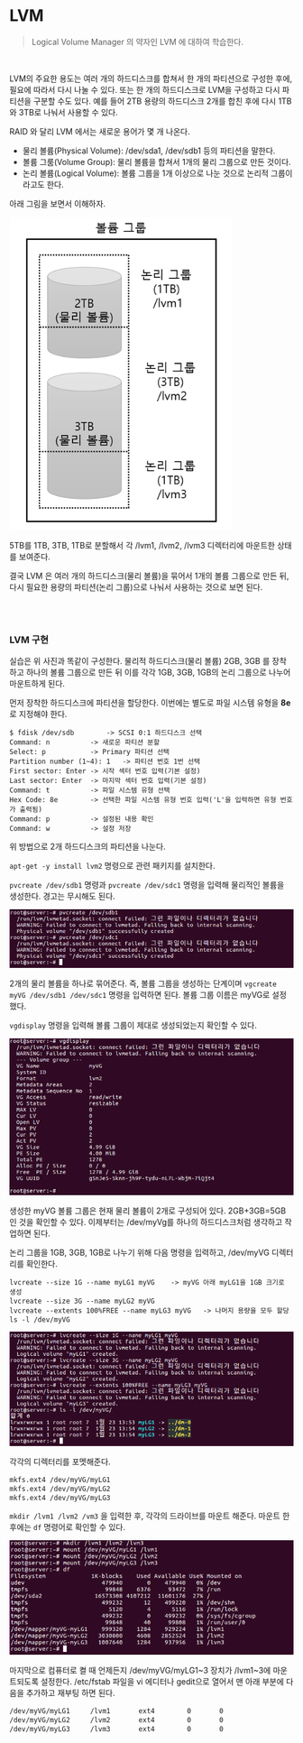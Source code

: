 # LVM

> Logical Volume Manager 의 약자인 LVM 에 대하여 학습한다.

<br>

LVM의 주요한 용도는 여러 개의 하드디스크를 합쳐서 한 개의 파티션으로 구성한 후에, 필요에 따라서 다시 나눌 수 있다. 또는 한 개의 하드디스크로 LVM을 구성하고 다시 파티션을 구분할 수도 있다. 예를 들어 2TB 용량의 하드디스크 2개를 합친 후에 다시 1TB와 3TB로 나눠서 사용할 수 있다.

RAID 와 달리 LVM 에서는 새로운 용어가 몇 개 나온다.

* 물리 볼륨(Physical Volume): /dev/sda1, /dev/sdb1 등의 파티션을 말한다.
* 볼륨 그룸(Volume Group): 물리 볼륨을 합쳐서 1개의 물리 그룹으로 만든 것이다.
* 논리 볼륨(Logical Volume): 볼륨 그룹을 1개 이상으로 나눈 것으로 논리적 그룹이라고도 한다.

아래 그림을 보면서 이해하자.

<img src="../img/Linux/LVM1.PNG" alt="LVM1" style="zoom:80%;" />



5TB를 1TB, 3TB, 1TB로 분할해서 각 /lvm1, /lvm2, /lvm3 디렉터리에 마운트한 상태를 보여준다.

결국 LVM 은 여러 개의 하드디스크(물리 볼륨)을 묶어서 1개의 볼륨 그룹으로 만든 뒤, 다시 필요한 용량의 파티션(논리 그룹)으로 나눠서 사용하는 것으로 보면 된다.

<br>

<br>

### LVM 구현

실습은 위 사진과 똑같이 구성한다. 물리적 하드디스크(물리 볼륨) 2GB, 3GB 를 장착하고 하나의 볼륨 그룹으로 만든 뒤 이를 각각 1GB, 3GB, 1GB의 논리 그룹으로 나누어 마운트하게 된다. 

먼저 장착한 하드디스크에 파티션을 할당한다. 이번에는 별도로 파일 시스템 유형을 **8e** 로 지정해야 한다.

```shell
$ fdisk /dev/sdb		-> SCSI 0:1 하드디스크 선택
Command: n			-> 새로운 파티션 분할
Select: p			-> Primary 파티션 선택
Partition number (1~4): 1	-> 파티션 번호 1번 선택
First sector: Enter	-> 시작 섹터 번호 입력(기본 설정)
Last sector: Enter	-> 마지막 섹터 번호 입력(기본 설정)
Command: t			-> 파일 시스템 유형 선택
Hex Code: 8e		-> 선택한 파일 시스템 유형 번호 입력('L'을 입력하면 유형 번호가 출력됨)
Command: p			-> 설정된 내용 확인
Command: w			-> 설정 저장
```

위 방법으로 2개 하드디스크의 파티션을 나눈다. 

`apt-get -y install lvm2` 명령으로 관련 패키지를 설치한다.

`pvcreate /dev/sdb1` 명령과 `pvcreate /dev/sdc1` 명령을 입력해 물리적인 볼륨을 생성한다. 경고는 무시해도 된다.

![LVM2](../img/Linux/LVM2.PNG)

2개의 물리 볼륨을 하나로 묶어준다. 즉, 볼륨 그룹을 생성하는 단계이며 `vgcreate myVG /dev/sdb1 /dev/sdc1` 명령을 입력하면 된다. 볼륨 그룹 이름은 myVG로 설정했다.

`vgdisplay` 명령을 입력해 볼륨 그룹이 제대로 생성되었는지 확인할 수 있다.

 ![LVM3](../img/Linux/LVM3.PNG)

생성한 myVG 볼륨 그룹은 현재 물리 볼륨이 2개로 구성되어 있다. 2GB+3GB=5GB 인 것을 확인할 수 있다. 이제부터는 /dev/myVg를 하나의 하드디스크처럼 생각하고 작업하면 된다.

논리 그룹을 1GB, 3GB, 1GB로 나누기 위해 다음 명령을 입력하고, /dev/myVG 디렉터리를 확인한다.

```
lvcreate --size 1G --name myLG1 myVG	-> myVG 아래 myLG1을 1GB 크기로 생성
lvcreate --size 3G --name myLG2 myVG
lvcreate --extents 100%FREE --name myLG3 myVG	-> 나머지 용량을 모두 할당
ls -l /dev/myVG
```

![LVM4](../img/Linux/LVM4.PNG)

각각의 디렉터리를 포멧해준다.

```
mkfs.ext4 /dev/myVG/myLG1
mkfs.ext4 /dev/myVG/myLG2
mkfs.ext4 /dev/myVG/myLG3
```

`mkdir /lvm1 /lvm2 /vm3` 을 입력한 후, 각각의 드라이브를 마운트 해준다. 마운트 한 후에는 `df` 명령어로 확인할 수 있다.

![LVM5](../img/Linux/LVM5.PNG)

마지막으로 컴퓨터로 켤 때 언제든지 /dev/myVG/myLG1~3 장치가 /lvm1~3에 마운트되도록 설정한다. /etc/fstab 파일을 vi 에디터나 gedit으로 열어서 맨 아래 부분에 다음을 추가하고 재부팅 하면 된다.

```
/dev/myVG/myLG1		/lvm1		ext4		0		0
/dev/myVG/myLG2		/lvm2		ext4		0		0
/dev/myVG/myLG3		/lvm3		ext4		0		0
```


